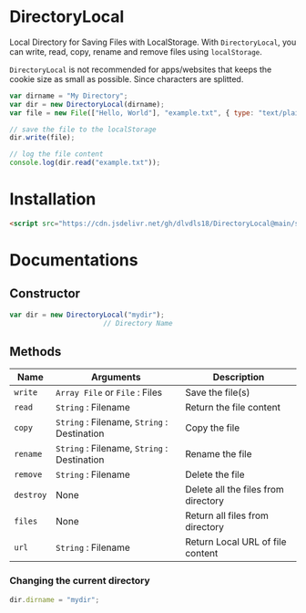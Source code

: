 # DirectoryLocal
Local Directory for Saving Files with LocalStorage.
With `DirectoryLocal`, you can write, read, copy, rename and remove files using `localStorage`.

`DirectoryLocal` is not recommended for apps/websites that keeps the cookie size as small as possible.
Since characters are splitted.

```js
var dirname = "My Directory";
var dir = new DirectoryLocal(dirname);
var file = new File(["Hello, World"], "example.txt", { type: "text/plain" });

// save the file to the localStorage
dir.write(file);

// log the file content
console.log(dir.read("example.txt"));
```

# Installation

```html
<script src="https://cdn.jsdelivr.net/gh/dlvdls18/DirectoryLocal@main/src/directorylocal.js"></script>
```

# Documentations

## Constructor

```js
var dir = new DirectoryLocal("mydir");
                       // Directory Name
```

## Methods

|   Name    |                Arguments                    |             Description             |
|-----------|---------------------------------------------|-------------------------------------|
| `write`   | `Array File` or `File` : Files              | Save the file(s)                    |
| `read`    | `String` : Filename                         | Return the file content             |
| `copy`    | `String` : Filename, `String` : Destination | Copy the file                       |
| `rename`  | `String` : Filename, `String` : Destination | Rename the file                     |
| `remove`  | `String` : Filename                         | Delete the file                     |
| `destroy` | None                                        | Delete all the files from directory |
| `files`   | None                                        | Return all files from directory     |
| `url`     | `String` : Filename                         | Return Local URL of file content    |


### Changing the current directory

```js
dir.dirname = "mydir";
```
